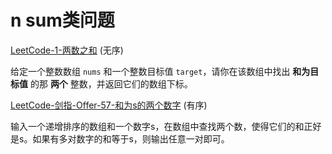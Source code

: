 # n sum类问题



[LeetCode-1-两数之和](https://leetcode.cn/problems/two-sum/)  (无序)

给定一个整数数组 `nums` 和一个整数目标值 `target`，请你在该数组中找出 **和为目标值** 的那 **两个** 整数，并返回它们的数组下标。

[LeetCode-剑指-Offer-57-和为s的两个数字](https://leetcode.cn/problems/he-wei-sde-liang-ge-shu-zi-lcof/)  (有序)

输入一个递增排序的数组和一个数字s，在数组中查找两个数，使得它们的和正好是s。如果有多对数字的和等于s，则输出任意一对即可。

